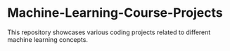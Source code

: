# Machine-Learning-Course-Projects
This repository showcases various coding projects related to different machine learning concepts.
